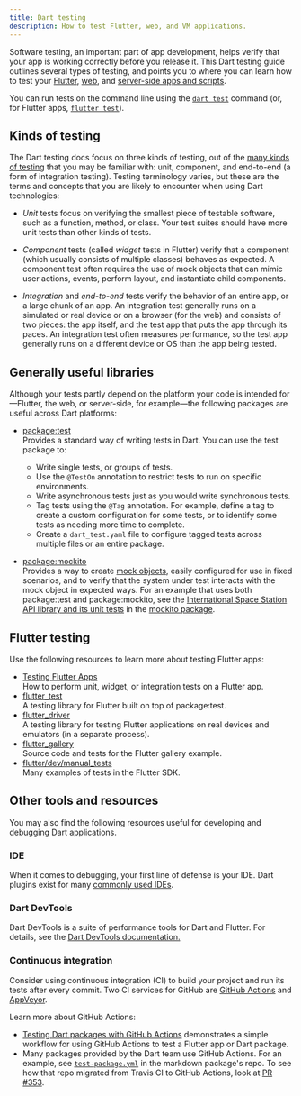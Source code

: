 ```yaml
---
title: Dart testing
description: How to test Flutter, web, and VM applications.
---
```


Software testing, an important part of app development, helps verify that
your app is working correctly before you release it.
This Dart testing guide outlines several types of testing, and points
you to where you can learn how to test your
[Flutter]({{site.flutter}}), [web](/web),
and [server-side apps and scripts](/server).

You can run tests on the command line
using the [`dart test`][] command
(or, for Flutter apps, [`flutter test`][]).

[`dart test`]: /tools/dart-test
[`flutter test`]: {{site.flutter-docs}}/reference/flutter-cli

## Kinds of testing

The Dart testing docs focus on three kinds of testing, out of the
[many kinds of testing](https://en.wikipedia.org/wiki/Software_testing)
that you may be familiar with: unit, component, and end-to-end
(a form of integration testing). Testing terminology varies,
but these are the terms and concepts that you are likely to
encounter when using Dart technologies:

* _Unit_ tests focus on verifying the smallest piece of testable
  software, such as a function, method, or class. Your test suites
  should have more unit tests than other kinds of tests.

* _Component_ tests (called _widget_ tests in Flutter)
  verify that a component (which usually consists of multiple classes)
  behaves as expected.
  A component test often requires the use of mock objects
  that can mimic user actions, events, perform layout,
  and instantiate child components.

* _Integration_ and _end-to-end_ tests verify the behavior of
  an entire app, or a large chunk of an app. An integration test
  generally runs on a simulated or real device
  or on a browser (for the web) and consists of two pieces:
  the app itself, and the test app that puts
  the app through its paces. An integration test often measures performance,
  so the test app generally runs on a different device or OS
  than the app being tested.

## Generally useful libraries

Although your tests partly depend on the platform your code is intended
for—Flutter, the web, or server-side, for example—the
following packages are useful across Dart platforms:

* [package:test]({{site.pub-pkg}}/test)<br>
  Provides a standard way of writing tests in Dart. You can use the test
  package to:
    * Write single tests, or groups of tests.
    * Use the `@TestOn` annotation to restrict tests to run on
      specific environments.
    * Write asynchronous tests just as you would write synchronous
      tests.
    * Tag tests using the `@Tag` annotation. For example, define a tag to
      create a custom configuration for some tests, or to identify some tests
      as needing more time to complete.
    * Create a `dart_test.yaml` file to configure tagged tests across
      multiple files or an entire package.


* [package:mockito]({{site.pub-pkg}}/mockito)<br>
  Provides a way to create
  [mock objects,](https://en.wikipedia.org/wiki/Mock_object)
  easily configured for use in fixed scenarios, and to verify
  that the system under test interacts with the mock object in
  expected ways.
  For an example that uses both package:test and package:mockito,
  see the [International Space Station API library and its unit
  tests](https://github.com/dart-lang/mockito/tree/master/example/iss)
  in the [mockito package](https://github.com/dart-lang/mockito).

## Flutter testing

Use the following resources to learn more about testing Flutter apps:

* [Testing Flutter Apps]({{site.flutter-docs}}/testing)<br>
  How to perform unit, widget, or integration tests on a Flutter app.
* [flutter_test]({{site.flutter-api}}/flutter/flutter_test/flutter_test-library.html)<br>
  A testing library for Flutter built on top of package:test.
* [flutter_driver]({{site.flutter-api}}/flutter/flutter_driver/flutter_driver-library.html)<br>
  A testing library for testing Flutter applications on real devices and
  emulators (in a separate process).
* [flutter_gallery](https://github.com/flutter/gallery)<br>
  Source code and tests for the Flutter gallery example.
* [flutter/dev/manual_tests](https://github.com/flutter/flutter/tree/master/dev/manual_tests)<br>
  Many examples of tests in the Flutter SDK.

## Other tools and resources

You may also find the following resources useful for developing and
debugging Dart applications.

### IDE

When it comes to debugging, your first line of defense is your IDE.
Dart plugins exist for many [commonly used IDEs](/tools/#ides-and-editors).

### Dart DevTools

Dart DevTools is a suite of performance tools for Dart and Flutter.
For details, see the
[Dart DevTools documentation.](/tools/dart-devtools/)


### Continuous integration

Consider using continuous integration (CI) to build your project
and run its tests after every commit. Two CI services for GitHub are
[GitHub Actions](https://github.com/features/actions) and
[AppVeyor](https://www.appveyor.com/).

Learn more about GitHub Actions:

* [Testing Dart packages with GitHub Actions][gha-article]
  demonstrates a simple workflow for using GitHub Actions to test
  a Flutter app or Dart package.
* Many packages provided by the Dart team use GitHub Actions.
  For an example, see
  [`test-package.yml`][markdown-ci] in the markdown package's repo.
  To see how that repo migrated from Travis CI to GitHub Actions,
  look at [PR #353](https://github.com/dart-lang/markdown/pull/353).

[gha-article]: https://poetryincode.dev/testing-dart-packages-with-github-actions
[markdown-ci]: https://github.com/dart-lang/markdown/blob/master/.github/workflows/test-package.yml

